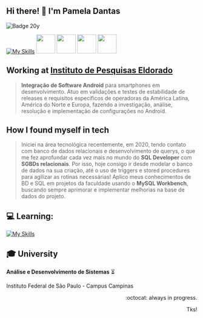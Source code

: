 ## Hi there! 👋 I'm Pamela Dantas
![Badge 20y](http://img.shields.io/static/v1?label=20y&message=%20SHE/HER&color=red&style=for-the-badge)

[![My Skills](https://skillicons.dev/icons?i=mysql,git,py)](https://skillicons.dev)
            <img loading="lazy" src="https://cdn.jsdelivr.net/gh/devicons/devicon/icons/android/android-original.svg" width="50" height="50"/> 
            <img loading="lazy" src="https://onion.io/wp-content/uploads/2017/11/Moba-Logo.jpg" width="50" height="50"/>
            <img loading="lazy" src="https://alternativesp-cdn.b-cdn.net/wp-content/uploads/2021/07/1594530912_Windows-Command-Prompt-600x600.png" width="50" height="50"/>
            <img loading="lazy" src="https://cdn.jsdelivr.net/gh/devicons/devicon/icons/jira/jira-original-wordmark.svg" width="50" height="50"/>

## Working at [Instituto de Pesquisas Eldorado](https://www.eldorado.org.br/)
> **Integração de Software Android** para smartphones em desenvolvimento. Atuo em validações e testes de estabilidade de releases e requisitos específicos de operadoras da América Latina, América do Norte e Europa, fazendo a investigação, análise, resolução e implementação de configurações no Android.

## How I found myself in tech
> Iniciei na área tecnológica recentemente, em 2020, tendo contato com banco de dados relacionais e desenvolvimento de querys, o que me fez aprofundar cada vez mais no mundo do **SQL Developer** com **SGBDs relacionais**.
> Por isso, hoje consigo ir desde modelar o banco de dados na sua criação,  até o uso de triggers e stored procedures para agilizar as rotinas necessárias!
> Aplico meus conhecimentos de BD e SQL em projetos da faculdade usando o **MySQL Workbench**, buscando sempre aprimorar e implementar melhorias na base de dados do projeto.

## :computer: **Learning:**
> 
[![My Skills](https://skillicons.dev/icons?i=js,cs,py)](https://skillicons.dev)


## :mortar_board: University
**Análise e Desenvolvimento de Sistemas** :hourglass_flowing_sand:

Instituto Federal de São Paulo - Campus Campinas



<p align="right"> :octocat: always in progress. </p>
<p align="right"> Tks! </p>


